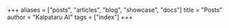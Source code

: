 +++
aliases = ["posts", "articles", "blog", "showcase", "docs"]
title = "Posts"
author = "Kalpataru AI"
tags = ["index"]
+++